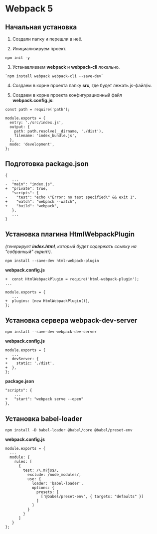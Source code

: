 # Webpack 5

## Начальная установка

1. Создали папку и перешли в неё.

2. Инициализируем проект.

```
npm init -y
```

3. Устанавливаем **webpack** и **webpack-cli** локально.

```
`npm install webpack webpack-cli --save-dev`
```

4. Cоздаем в корне проекта папку **src**, где будет лежать js-файл/ы.

5. Создаем в корне проекта конфигурационный файл **webpack.config.js**:

```
const path = require('path');

module.exports = {
  entry: './src/index.js',
  output: {
    path: path.resolve(__dirname, './dist'),
    filename: 'index_bundle.js',
  },
  mode: 'development',
};
```

## Подготовка package.json 

```
{
   ...
-  "main": "index.js",
+  "private": true,
   "scripts": {
-    "test": "echo \"Error: no test specified\" && exit 1",
+    "watch": "webpack --watch",
+    "build": "webpack",
   },
   ...
}
```

## Установка плагина HtmlWebpackPlugin

 *(генерирует **index.html**, который будет содержать ссылку на "собранный" скрипт).*

```
npm install --save-dev html-webpack-plugin
```

**webpack.config.js**
```
+  const HtmlWebpackPlugin = require('html-webpack-plugin');
...

module.exports = {
   ...
+  plugins: [new HtmlWebpackPlugin()],
};
```

## Установка сервера webpack-dev-server

`npm install --save-dev webpack-dev-server`

**webpack.config.js**

```
module.exports = {
   ...
+  devServer: {
+    static: './dist',
+  },
};
```

**package.json**
```
"scripts": {
    ...
+   "start": "webpack serve --open"
},
```

## Установка babel-loader

```
npm install -D babel-loader @babel/core @babel/preset-env
```

**webpack.config.js**

```
module.exports = {
  ...
  module: {
    rules: [
      {
        test: /\.m?js$/,
          exclude: /node_modules/,
          use: {
            loader: 'babel-loader',
            options: {
              presets: [
                ['@babel/preset-env', { targets: "defaults" }]
              ]
            }
          }
        }
      ]
   }
};
